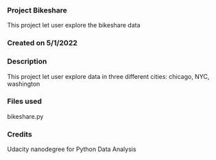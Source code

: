 ### Project Bikeshare 
This project let user explore the bikeshare data

### Created on 5/1/2022

### Description
This project let user explore data in three different cities: chicago, NYC, washington

### Files used
bikeshare.py

### Credits
Udacity nanodegree for Python Data Analysis

